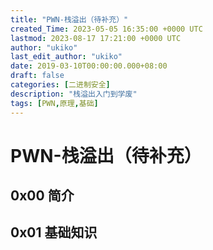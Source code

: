 ```yaml
---
title: "PWN-栈溢出（待补充）"
created_Time: 2023-05-05 16:35:00 +0000 UTC
lastmod: 2023-08-17 17:21:00 +0000 UTC
author: "ukiko"
last_edit_author: "ukiko"
date: 2019-03-10T00:00:00.000+08:00
draft: false
categories: [二进制安全]
description: "栈溢出入门到学废"
tags: [PWN,原理,基础]
---
```


# PWN-栈溢出（待补充）

## 0x00 简介



## 0x01 基础知识

